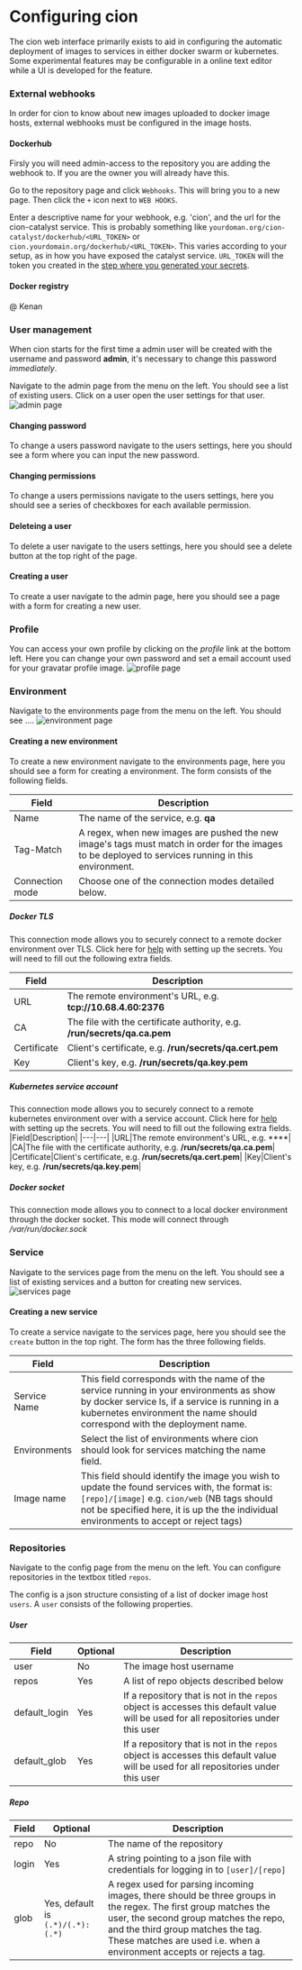 # Configuring cion

The cion web interface primarily exists to aid in configuring the automatic deployment of images to services in either docker swarm or kubernetes. Some experimental features may be configurable in a online text editor while a UI is developed for the feature.

### External webhooks
In order for cion to know about new images uploaded to docker image hosts, external webhooks must be configured in the image hosts.

#### Dockerhub
Firsly you will need admin-access to the repository you are adding the webhook to. If you are the owner you will already have this.

Go to the repository page and click `Webhooks`. This will bring you to a new page. Then click the `+` icon next to `WEB HOOKS`.

Enter a descriptive name for your webhook, e.g. 'cion', and the url for the cion-catalyst service. This is probably something like `yourdoman.org/cion-catalyst/dockerhub/<URL_TOKEN>` or `cion.yourdomain.org/dockerhub/<URL_TOKEN>`. This varies according to your setup, as in how you have exposed the catalyst service. `URL_TOKEN` will the token you created in the [step where you generated your secrets](secrets.md#token).

#### Docker registry
@ Kenan

### User management
When cion starts for the first time a admin user will be created with the username and password **admin**, it's necessary to change this password *immediately*.

Navigate to the admin page from the menu on the left. You should see a list of existing users. Click on a user open the user settings for that user.
![admin page](img/admin.png)

#### Changing password
To change a users password navigate to the users settings, here you should see a form where you can input the new password.

#### Changing permissions
To change a users permissions navigate to the users settings, here you should see a series of checkboxes for each available permission.

#### Deleteing a user
To delete a user navigate to the users settings, here you should see a delete button at the top right of the page.

#### Creating a user
To create a user navigate to the admin page, here you should see a page with a form for creating a new user.

### Profile
You can access your own profile by clicking on the *profile* link at the bottom left. Here you can change your own password and set a email account used for your gravatar profile image.
![profile page](img/profile.png)

### Environment

Navigate to the environments page from the menu on the left. You should see ....
![environment page](img/env.png)

#### Creating a new environment
To create a new environment navigate to the environments page, here you should see a form for creating a environment. The form consists of the following fields.

|Field|Description|
|---|---|
|Name|The name of the service, e.g. **qa**|
|Tag-Match|A regex, when new images are pushed the new image's tags must match in order for the images to be deployed to services running in this environment.|
|Connection mode|Choose one of the connection modes detailed below.|

##### Docker TLS
This connection mode allows you to securely connect to a remote docker environment over TLS. Click here for [help](secrets.md#docker) with setting up the secrets. You will need to fill out the following extra fields.

|Field|Description|
|---|---|
|URL|The remote environment's URL, e.g. **tcp://10.68.4.60:2376**|
|CA|The file with the certificate authority, e.g. **/run/secrets/qa.ca.pem**|
|Certificate|Client's certificate, e.g. **/run/secrets/qa.cert.pem**|
|Key|Client's key, e.g. **/run/secrets/qa.key.pem**|

##### Kubernetes service account
This connection mode allows you to securely connect to a remote kubernetes environment over with a service account. Click here for [help](secrets.md#kubernetes) with setting up the secrets. You will need to fill out the following extra fields.
|Field|Description|
|---|---|
|URL|The remote environment's URL, e.g. ****|
|CA|The file with the certificate authority, e.g. **/run/secrets/qa.ca.pem**|
|Certificate|Client's certificate, e.g. **/run/secrets/qa.cert.pem**|
|Key|Client's key, e.g. **/run/secrets/qa.key.pem**|

##### Docker socket
This connection mode allows you to connect to a local docker environment through the docker socket. This mode will connect through */var/run/docker.sock*

### Service
Navigate to the services page from the menu on the left. You should see a list of existing services and a button for creating new services.
![services page](img/services.png)

#### Creating a new service
To create a service navigate to the services page, here you should see the `create` button in the top right. The form has the three following fields.

|Field|Description|
|---|---|
|Service Name|This field corresponds with the name of the service running in your environments as show by docker service ls, if a service is running in a kubernetes environment the name should correspond with the deployment name.|
|Environments|Select the list of environments where cion should look for services matching the name field.|
|Image name|This field should identify the image you wish to update the found services with, the format is: `[repo]/[image]` e.g. `cion/web` (NB tags should not be specified here, it is up the the individual environments to accept or reject tags)|

### Repositories

Navigate to the config page from the menu on the left. You can configure repositories in the textbox titled `repos`.

The config is a json structure consisting of a list of docker image host `users`. A `user` consists of the following properties.

##### User
|Field|Optional|Description|
|---|---|---|
|user|No|The image host username|
|repos|Yes|A list of repo objects described below|
|default_login|Yes|If a repository that is not in the `repos` object is accesses this default value will be used for all repositories under this user|
|default_glob|Yes|If a repository that is not in the `repos` object is accesses this default value will be used for all repositories under this user|

##### Repo
|Field|Optional|Description|
|---|---|---|
|repo|No|The name of the repository|
|login|Yes|A string pointing to a json file with credentials for logging in to `[user]/[repo]`|
|glob|Yes, default is `(.*)/(.*):(.*)`|A regex used for parsing incoming images, there should be three groups in the regex. The first group matches the user, the second group matches the repo, and the third group matches the tag. These matches are used i.e. when a environment accepts or rejects a tag.|
